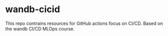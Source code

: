 # wandb-cicid

This repo contrains resources for GitHub actions focus on CI/CD.
Based on the wandb CI/CD MLOps course.
